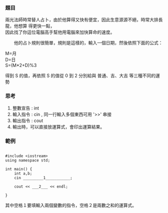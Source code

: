 ### 題目

兩光法師時常替人占卜，由於他算得又快有便宜，因此生意源源不絕，時常大排長龍，他想算 得更快一點，<br>
因此找了你這位電腦高手幫他用電腦來加快算命的速度。

　　他的占卜規則很簡單，規則是這樣的，輸入一個日期，然後依照下面的公式：

M=月<br>
D=日<br>
S=(M*2+D)%3

得到 S 的值，再依照 S 的值從 0 到 2 分別給與 普通、吉、大吉 等三種不同的運勢

### 思考

1. 整數宣告 : int
2. 輸入指令 : cin , 同一行輸入多個東西可用 '>>' 串接
3. 輸出指令 : cout
4. 輸出時，可以直接放運算式，會印出運算結果。

### 範例

<pre><code>
#include &lt;iostream>
using namespace std;

int main() {
	int a,b;
	cin _________1___________;  
	
	cout << ___2___ << endl;

} 
</code></pre>

其中空格１要填輸入兩個變數的指令，空格２是兩數之和的運算式。
